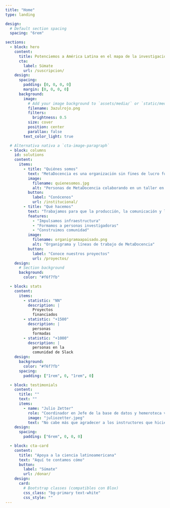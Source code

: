 ```yaml
---
title: "Home"
type: landing

design:
  # Default section spacing
  spacing: "6rem"

sections:
  - block: hero
    content:
      title: Potenciemos a América Latina en el mapa de la investigación global
      cta:
        label: Súmate
        url: /suscripcion/
    design:
      spacing:
        padding: [0, 0, 0, 0]
        margin: [0, 0, 0, 0]
      background:
        image:
          # Add your image background to `assets/media/` or `static/media/`.
          filename: 3azulrojo.png
          filters:
            brightness: 0.5
          size: cover
          position: center
          parallax: false
        text_color_light: true

  # Alternativa nativa a `cta-image-paragraph`
  - block: columns
    id: solutions
    content:
      items:
        - title: "Quiénes somos"
          text: "MetaDocencia es una organización sin fines de lucro fundada en 2020. Nuestra comunidad construye capacidades científicas locales para transformar la ciencia global. Hacemos crecer la ciencia en red, desde América Latina hacia el mundo."
          image:
            filename: quienesomos.jpg
            alt: "Personas de MetaDocencia colaborando en un taller en línea"
          button:
            label: "Conócenos"
            url: /institucional/
        - title: "Qué hacemos"
          text: "Trabajamos para que la producción, la comunicación y la aplicación de saberes científicos y técnicos sean globalmente equitativos."
          features:
            - "Impulsamos infraestructura"
            - "Formamos a personas investigadoras"
            - "Construimos comunidad"
          image:
            filename: organigramaapaisado.png
            alt: "Organigrama y líneas de trabajo de MetaDocencia"
          button:
            label: "Conoce nuestros proyectos"
            url: /proyectos/
    design:
      # Section background
      background:
        color: "#f6f7fb"

  - block: stats
    content:
      items:
        - statistic: "NN"
          description: |
            Proyectos  
            financiados
        - statistic: "+1500"
          description: |
            personas  
            formadas
        - statistic: "+1000"
          description: |
            personas en la   
            comunidad de Slack
    design:
      background:
        color: "#f6f7fb"
      spacing:
        padding: ["1rem", 0, "1rem", 0]

  - block: testimonials
    content:
      title: ""
      text: ""
      items:
        - name: "Julio Zetter"
          role: "Coordinador en Jefe de la base de datos y hemeroteca virtual SciELO México"
          image: "juliozetter.jpeg"
          text: "No cabe más que agradecer a los instructores que hicieron posible este curso, que sin duda es la semilla de grandes frutos. Gracias por tanto MetaDocencia"
    design:
      spacing:
        padding: ["6rem", 0, 0, 0]

  - block: cta-card
    content:
      title: "Apoya a la ciencia latinoamericana"
      text: "Aquí te contamos cómo"
      button:
        label: "Súmate"
        url: /donar/
    design:
      card:
        # Bootstrap classes (compatibles con Blox)
        css_class: "bg-primary text-white"
        css_style: ""
---
```

